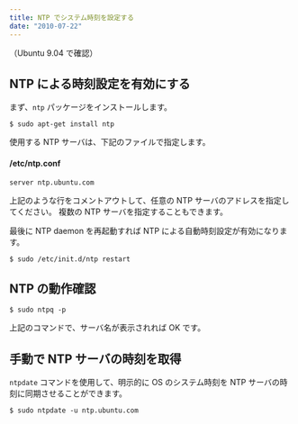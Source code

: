 ```yaml
---
title: NTP でシステム時刻を設定する
date: "2010-07-22"
---
```


（Ubuntu 9.04 で確認）

NTP による時刻設定を有効にする
----

まず、`ntp` パッケージをインストールします。

```
$ sudo apt-get install ntp
```

使用する NTP サーバは、下記のファイルで指定します。

#### /etc/ntp.conf

```
server ntp.ubuntu.com
```

上記のような行をコメントアウトして、任意の NTP サーバのアドレスを指定してください。
複数の NTP サーバを指定することもできます。

最後に NTP daemon を再起動すれば NTP による自動時刻設定が有効になります。

```
$ sudo /etc/init.d/ntp restart
```

NTP の動作確認
----

```
$ sudo ntpq -p
```

上記のコマンドで、サーバ名が表示されれば OK です。

手動で NTP サーバの時刻を取得
----

`ntpdate` コマンドを使用して、明示的に OS のシステム時刻を NTP サーバの時刻に同期させることができます。

```
$ sudo ntpdate -u ntp.ubuntu.com
```

